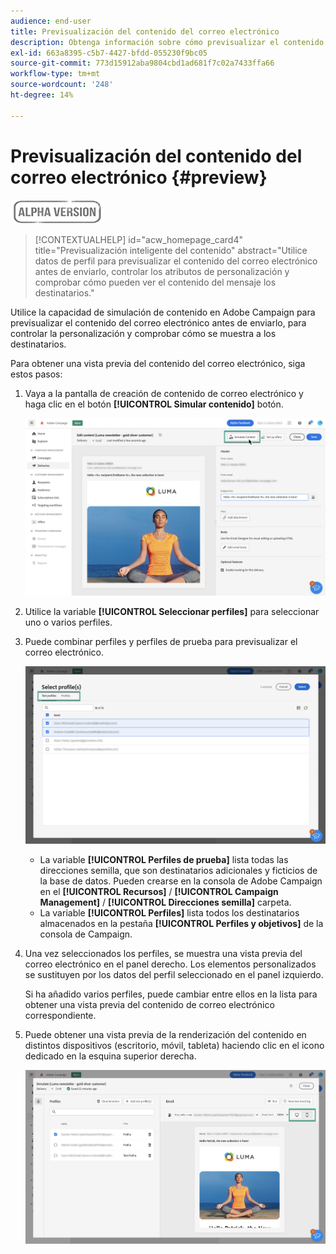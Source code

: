 ```yaml
---
audience: end-user
title: Previsualización del contenido del correo electrónico
description: Obtenga información sobre cómo previsualizar el contenido del correo electrónico con la interfaz de usuario web de Campaign
exl-id: 663a8395-c5b7-4427-bfdd-055230f9bc05
source-git-commit: 773d15912aba9804cbd1ad681f7c02a7433ffa66
workflow-type: tm+mt
source-wordcount: '248'
ht-degree: 14%

---
```


# Previsualización del contenido del correo electrónico {#preview}

![](../assets/do-not-localize/badge.png)

>[!CONTEXTUALHELP]
>id="acw_homepage_card4"
>title="Previsualización inteligente del contenido"
>abstract="Utilice datos de perfil para previsualizar el contenido del correo electrónico antes de enviarlo, controlar los atributos de personalización y comprobar cómo pueden ver el contenido del mensaje los destinatarios."

Utilice la capacidad de simulación de contenido en Adobe Campaign para previsualizar el contenido del correo electrónico antes de enviarlo, para controlar la personalización y comprobar cómo se muestra a los destinatarios.

Para obtener una vista previa del contenido del correo electrónico, siga estos pasos:

1. Vaya a la pantalla de creación de contenido de correo electrónico y haga clic en el botón **[!UICONTROL Simular contenido]** botón.

   ![](assets/simulate.png)

1. Utilice la variable **[!UICONTROL Seleccionar perfiles]** para seleccionar uno o varios perfiles.
1. Puede combinar perfiles y perfiles de prueba para previsualizar el correo electrónico.

   ![](assets/preview-profile.png)

   * La variable **[!UICONTROL Perfiles de prueba]** lista todas las direcciones semilla, que son destinatarios adicionales y ficticios de la base de datos. Pueden crearse en la consola de Adobe Campaign en el **[!UICONTROL Recursos]** / **[!UICONTROL Campaign Management]** / **[!UICONTROL Direcciones semilla]** carpeta.
   * La variable **[!UICONTROL Perfiles]** lista todos los destinatarios almacenados en la pestaña **[!UICONTROL Perfiles y objetivos]** de la consola de Campaign.

1. Una vez seleccionados los perfiles, se muestra una vista previa del correo electrónico en el panel derecho. Los elementos personalizados se sustituyen por los datos del perfil seleccionado en el panel izquierdo.

   Si ha añadido varios perfiles, puede cambiar entre ellos en la lista para obtener una vista previa del contenido de correo electrónico correspondiente.

1. Puede obtener una vista previa de la renderización del contenido en distintos dispositivos (escritorio, móvil, tableta) haciendo clic en el icono dedicado en la esquina superior derecha.

   ![](assets/preview.png)


